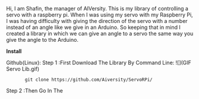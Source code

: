 Hi, I am Shafin, the manager of AIVersity. This is my library of controlling a servo with a raspberry pi. When I was using my servo with my Raspberry Pi, I was having difficulty with giving the direction of the servo with a number instead of an angle like we give in an Arduino. So keeping that in mind I created a library in which we can give an angle to a servo the same way you give the angle to the Arduino. 

**Install**

Github(Linux): 
   Step 1 :First Download The Library By Command Line:
           ![](GIF Servo Lib.gif)

           git clone https://github.com/Aiversity/ServoRPi/                    
                       
   Step 2 :Then Go In The 
               
               
          
        
        
        
